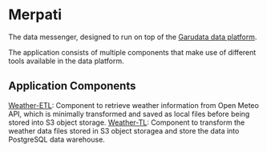 # Merpati

The data messenger, designed to run on top of the [Garudata data platform][url-garudata].

The application consists of multiple components that make use of different tools available in the data platform.

## Application Components

[Weather-ETL][url-weather-etl]: Component to retrieve weather information from Open Meteo API, which is minimally transformed and saved as local files before being stored into S3 object storage.
[Weather-TL][url-weather-tl]: Component to transform the weather data files stored in S3 object storagea and store the data into PostgreSQL data warehouse.


<!-- Links -->
[url-garudata]: https://github.com/stndn/garudata "Garudata - The data platform project"
[url-weather-etl]: /weather-etl "The weather data retriever, transformer, and loader"
[url-weather-tl]: /weather-tl "The weather data retriever"

